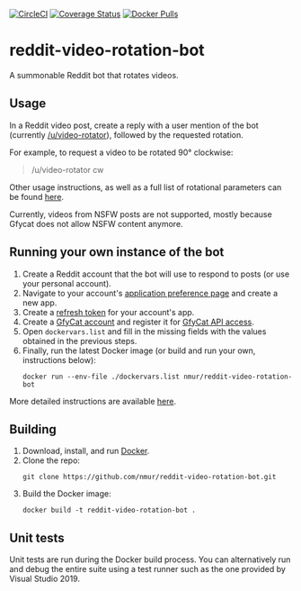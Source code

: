 [![CircleCI](https://img.shields.io/circleci/build/github/nmur/reddit-video-rotation-bot)](https://circleci.com/gh/nmur/reddit-video-rotation-bot) [![Coverage Status](https://img.shields.io/coveralls/github/nmur/reddit-video-rotation-bot)](https://coveralls.io/github/nmur/reddit-video-rotation-bot?branch=master) [![Docker Pulls](https://img.shields.io/docker/pulls/nmur/reddit-video-rotation-bot)](https://hub.docker.com/r/nmur/reddit-video-rotation-bot) 

# reddit-video-rotation-bot
A summonable Reddit bot that rotates videos.

## Usage
In a Reddit video post, create a reply with a user mention of the bot (currently [/u/video-rotator](https://www.reddit.com/user/video-rotator)), followed by the requested rotation.

For example, to request a video to be rotated 90° clockwise:  
> /u/video-rotator cw  

Other usage instructions, as well as a full list of rotational parameters can be found [here](https://github.com/nmur/reddit-video-rotation-bot/wiki/Detailed-usage-instructions).  
  
Currently, videos from NSFW posts are not supported, mostly because Gfycat does not allow NSFW content anymore.

## Running your own instance of the bot
1. Create a Reddit account that the bot will use to respond to posts (or use your personal account).
2. Navigate to your account's [application preference page](https://www.reddit.com/prefs/apps) and create a new app.
3. Create a [refresh token](https://github.com/reddit-archive/reddit/wiki/OAuth2#authorization) for your account's app.
4. Create a [GfyCat account](https://gfycat.com/signup) and register it for [GfyCat API access](https://developers.gfycat.com/signup/#/apiform).
5. Open `dockervars.list` and fill in the missing fields with the values obtained in the previous steps.
6. Finally, run the latest Docker image (or build and run your own, instructions below):
    ```   
    docker run --env-file ./dockervars.list nmur/reddit-video-rotation-bot
    ```
    
More detailed instructions are available [here](https://github.com/nmur/reddit-video-rotation-bot/wiki/Detailed-steps-for-running-your-own-instance-of-the-bot).

## Building
1. Download, install, and run [Docker](https://docs.docker.com/get-docker/).
2. Clone the repo:  
    ```   
    git clone https://github.com/nmur/reddit-video-rotation-bot.git
    ```
3. Build the Docker image:
    ```   
    docker build -t reddit-video-rotation-bot .
    ```

## Unit tests
Unit tests are run during the Docker build process. You can alternatively run and debug the entire suite using a test runner such as the one provided by Visual Studio 2019.


